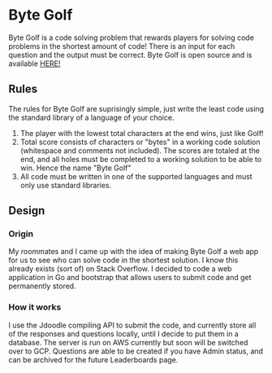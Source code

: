 # Byte Golf

Byte Golf is a code solving problem that rewards players for solving code problems in the shortest amount of code! There is an input for each question and the output must be correct. Byte Golf is open source and is available [HERE!](https://bytegolf.io)


## Rules

The rules for Byte Golf are suprisingly simple, just write the least code using the standard library of a language of your choice.

1. The player with the lowest total characters at the end wins, just like Golf!
1. Total score consists of characters or "bytes" in a working code solution (whitespace and comments not included). The scores are totaled at the end, and all holes must be completed to a working solution to be able to win. Hence the name "Byte Golf"
1. All code must be written in one of the supported languages and must only use standard libraries.

## Design

### Origin

My roommates and I came up with the idea of making Byte Golf a web app for us to see who can solve code in the shortest solution. I know this already exists (sort of) on Stack Overflow. I decided to code a web application in Go and bootstrap that allows users to submit code and get permanently stored.

### How it works

I use the Jdoodle compiling API to submit the code, and currently store all of the responses and questions locally, until I decide to put them in a database. The server is run on AWS currently but soon will be switched over to GCP. Questions are able to be created if you have Admin status, and can be archived for the future Leaderboards page.